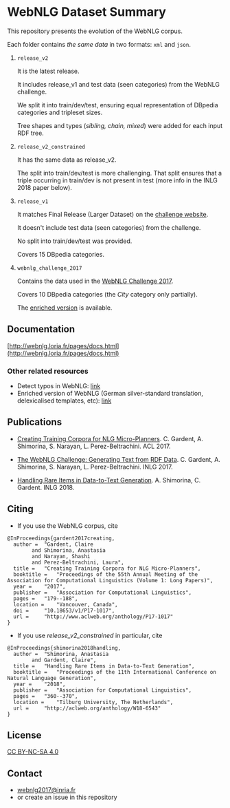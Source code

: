 # WebNLG Dataset Summary

This repository presents the evolution of the WebNLG corpus.

Each folder contains *the same data* in two formats: `xml` and `json`.

1. `release_v2`
	
	It is the latest release.

	It includes release_v1 and test data (seen categories) from the WebNLG challenge.

	We split it into train/dev/test, ensuring equal representation of DBpedia categories and tripleset sizes.

	Tree shapes and types (_sibling, chain, mixed_) were added for each input RDF tree.

2. `release_v2_constrained`

	It has the same data as release_v2.

	The split into train/dev/test is more challenging. That split ensures that a triple occurring in train/dev is not present in test (more info in the INLG 2018 paper below).

3. `release_v1`

	It matches Final Release (Larger Dataset) on the [challenge website](http://webnlg.loria.fr/pages/results.html).

	It doesn't include test data (seen categories) from the challenge.

	No split into train/dev/test was provided.
	
	Covers 15 DBpedia categories.

4. `webnlg_challenge_2017`

	Contains the data used in the [WebNLG Challenge 2017](http://webnlg.loria.fr/pages/results.html).
	
	Covers 10 DBpedia categories (the _City_ category only partially).
	
	The [enriched version](https://github.com/ThiagoCF05/webnlg) is available.

## Documentation

[http://webnlg.loria.fr/pages/docs.html](http://webnlg.loria.fr/pages/docs.html)

### Other related resources
* Detect typos in WebNLG: [link](https://github.com/abevieiramota/challenge-webnlg/blob/master/notebook/14%20-%20Searching%20misspellings%20in%20references.ipynb)
* Enriched version of WebNLG (German silver-standard translation, delexicalised templates, etc): [link](https://github.com/ThiagoCF05/webnlg)

## Publications
* [Creating Training Corpora for NLG Micro-Planners](http://www.aclweb.org/anthology/P17-1017). C. Gardent, A. Shimorina, S. Narayan, L. Perez-Beltrachini. ACL 2017.

* [The WebNLG Challenge: Generating Text from RDF Data](http://aclweb.org/anthology/W17-3518). C. Gardent, A. Shimorina, S. Narayan, L. Perez-Beltrachini. INLG 2017.

* [Handling Rare Items in Data-to-Text Generation](http://aclweb.org/anthology/W18-6543). A. Shimorina, C. Gardent. INLG 2018.

## Citing

* If you use the WebNLG corpus, cite

```
@InProceedings{gardent2017creating,
  author = 	"Gardent, Claire
		and Shimorina, Anastasia
		and Narayan, Shashi
		and Perez-Beltrachini, Laura",
  title = 	"Creating Training Corpora for NLG Micro-Planners",
  booktitle = 	"Proceedings of the 55th Annual Meeting of the Association for Computational Linguistics (Volume 1: Long Papers)",
  year = 	"2017",
  publisher = 	"Association for Computational Linguistics",
  pages = 	"179--188",
  location = 	"Vancouver, Canada",
  doi = 	"10.18653/v1/P17-1017",
  url = 	"http://www.aclweb.org/anthology/P17-1017"
}
```

* If you use _release_v2_constrained_ in particular, cite

```
@InProceedings{shimorina2018handling,
  author = 	"Shimorina, Anastasia
		and Gardent, Claire",
  title = 	"Handling Rare Items in Data-to-Text Generation",
  booktitle = 	"Proceedings of the 11th International Conference on Natural Language Generation",
  year = 	"2018",
  publisher = 	"Association for Computational Linguistics",
  pages = 	"360--370",
  location = 	"Tilburg University, The Netherlands",
  url = 	"http://aclweb.org/anthology/W18-6543"
}
```

## License
[CC BY-NC-SA 4.0](https://creativecommons.org/licenses/by-nc-sa/4.0/)

## Contact
* webnlg2017@inria.fr
* or create an issue in this repository
 
